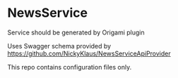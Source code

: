 # NewsService
Service should be generated by Origami plugin

Uses Swagger schema provided by https://github.com/NickyKlaus/NewsServiceApiProvider

This repo contains configuration files only.
